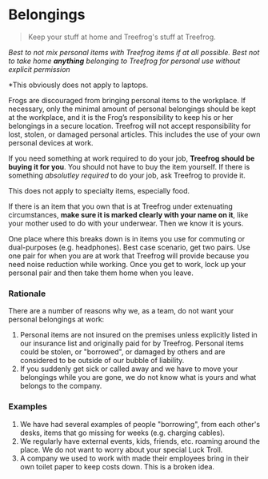 # Belongings

> Keep your stuff at home and Treefrog's stuff at Treefrog.

*Best to not mix personal items with Treefrog items if at all possible. Best not to take home **anything** belonging to Treefrog for personal use without explicit permission*

*This obviously does not apply to laptops.

Frogs are discouraged from bringing personal items to the workplace. If necessary, only the minimal amount of personal belongings should be kept at the workplace, and it is the Frog’s responsibility to keep his or her belongings in a secure location. Treefrog will not accept responsibility for lost, stolen, or damaged personal articles. This includes the use of your own personal devices at work.

If you need something at work required to do your job, **Treefrog should be buying it for you**. You should not have to buy the item yourself. If there is something *absolutley required* to do your job, ask Treefrog to provide it.

This does not apply to specialty items, especially food.

If there is an item that you own that is at Treefrog under extenuating circumstances, **make sure it is marked clearly with your name on it**, like your mother used to do with your underwear. Then we know it is yours.

One place where this breaks down is in items you use for commuting or dual-purposes (e.g. headphones). Best case scenario, get two pairs. Use one pair for when you are at work that Treefrog will provide because you need noise reduction while working. Once you get to work, lock up your personal pair and then take them home when you leave.

### Rationale

There are a number of reasons why we, as a team, do not want your personal belongings at work:

1. Personal items are not insured on the premises unless explicitly listed in our insurance list and originally paid for by Treefrog. Personal items could be stolen, or "borrowed", or damaged by others and are considered to be outside of our bubble of liability.
2. If you suddenly get sick or called away and we have to move your belongings while you are gone, we do not know what is yours and what belongs to the company.

### Examples

1. We have had several examples of people "borrowing", from each other's desks, items that go missing for weeks (e.g. charging cables).
2. We regularly have external events, kids, friends, etc. roaming around the place. We do not want to worry about your special Luck Troll.
3. A company we used to work with made their employees bring in their own toilet paper to keep costs down. This is a broken idea.
